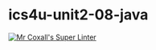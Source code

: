 # ics4u-unit2-08-java

[![Mr Coxall's Super Linter](https://github.com/Aidan-Lalonde-Novales/ics4u-unit2-08-java/workflows/Mr%20Coxall's%20Super%20Linter/badge.svg)](https://github.com/Aidan-Lalonde-Novales/ics4u-unit2-08-java/actions/)
